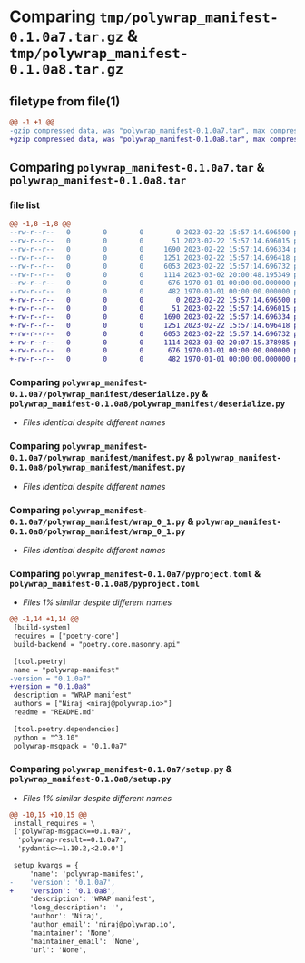 # Comparing `tmp/polywrap_manifest-0.1.0a7.tar.gz` & `tmp/polywrap_manifest-0.1.0a8.tar.gz`

## filetype from file(1)

```diff
@@ -1 +1 @@
-gzip compressed data, was "polywrap_manifest-0.1.0a7.tar", max compression
+gzip compressed data, was "polywrap_manifest-0.1.0a8.tar", max compression
```

## Comparing `polywrap_manifest-0.1.0a7.tar` & `polywrap_manifest-0.1.0a8.tar`

### file list

```diff
@@ -1,8 +1,8 @@
--rw-r--r--   0        0        0        0 2023-02-22 15:57:14.696500 polywrap_manifest-0.1.0a7/README.md
--rw-r--r--   0        0        0       51 2023-02-22 15:57:14.696015 polywrap_manifest-0.1.0a7/polywrap_manifest/__init__.py
--rw-r--r--   0        0        0     1690 2023-02-22 15:57:14.696334 polywrap_manifest-0.1.0a7/polywrap_manifest/deserialize.py
--rw-r--r--   0        0        0     1251 2023-02-22 15:57:14.696418 polywrap_manifest-0.1.0a7/polywrap_manifest/manifest.py
--rw-r--r--   0        0        0     6053 2023-02-22 15:57:14.696732 polywrap_manifest-0.1.0a7/polywrap_manifest/wrap_0_1.py
--rw-r--r--   0        0        0     1114 2023-03-02 20:00:48.195349 polywrap_manifest-0.1.0a7/pyproject.toml
--rw-r--r--   0        0        0      676 1970-01-01 00:00:00.000000 polywrap_manifest-0.1.0a7/setup.py
--rw-r--r--   0        0        0      482 1970-01-01 00:00:00.000000 polywrap_manifest-0.1.0a7/PKG-INFO
+-rw-r--r--   0        0        0        0 2023-02-22 15:57:14.696500 polywrap_manifest-0.1.0a8/README.md
+-rw-r--r--   0        0        0       51 2023-02-22 15:57:14.696015 polywrap_manifest-0.1.0a8/polywrap_manifest/__init__.py
+-rw-r--r--   0        0        0     1690 2023-02-22 15:57:14.696334 polywrap_manifest-0.1.0a8/polywrap_manifest/deserialize.py
+-rw-r--r--   0        0        0     1251 2023-02-22 15:57:14.696418 polywrap_manifest-0.1.0a8/polywrap_manifest/manifest.py
+-rw-r--r--   0        0        0     6053 2023-02-22 15:57:14.696732 polywrap_manifest-0.1.0a8/polywrap_manifest/wrap_0_1.py
+-rw-r--r--   0        0        0     1114 2023-03-02 20:07:15.378985 polywrap_manifest-0.1.0a8/pyproject.toml
+-rw-r--r--   0        0        0      676 1970-01-01 00:00:00.000000 polywrap_manifest-0.1.0a8/setup.py
+-rw-r--r--   0        0        0      482 1970-01-01 00:00:00.000000 polywrap_manifest-0.1.0a8/PKG-INFO
```

### Comparing `polywrap_manifest-0.1.0a7/polywrap_manifest/deserialize.py` & `polywrap_manifest-0.1.0a8/polywrap_manifest/deserialize.py`

 * *Files identical despite different names*

### Comparing `polywrap_manifest-0.1.0a7/polywrap_manifest/manifest.py` & `polywrap_manifest-0.1.0a8/polywrap_manifest/manifest.py`

 * *Files identical despite different names*

### Comparing `polywrap_manifest-0.1.0a7/polywrap_manifest/wrap_0_1.py` & `polywrap_manifest-0.1.0a8/polywrap_manifest/wrap_0_1.py`

 * *Files identical despite different names*

### Comparing `polywrap_manifest-0.1.0a7/pyproject.toml` & `polywrap_manifest-0.1.0a8/pyproject.toml`

 * *Files 1% similar despite different names*

```diff
@@ -1,14 +1,14 @@
 [build-system]
 requires = ["poetry-core"]
 build-backend = "poetry.core.masonry.api"
 
 [tool.poetry]
 name = "polywrap-manifest"
-version = "0.1.0a7"
+version = "0.1.0a8"
 description = "WRAP manifest"
 authors = ["Niraj <niraj@polywrap.io>"]
 readme = "README.md"
 
 [tool.poetry.dependencies]
 python = "^3.10"
 polywrap-msgpack = "0.1.0a7"
```

### Comparing `polywrap_manifest-0.1.0a7/setup.py` & `polywrap_manifest-0.1.0a8/setup.py`

 * *Files 1% similar despite different names*

```diff
@@ -10,15 +10,15 @@
 install_requires = \
 ['polywrap-msgpack==0.1.0a7',
  'polywrap-result==0.1.0a7',
  'pydantic>=1.10.2,<2.0.0']
 
 setup_kwargs = {
     'name': 'polywrap-manifest',
-    'version': '0.1.0a7',
+    'version': '0.1.0a8',
     'description': 'WRAP manifest',
     'long_description': '',
     'author': 'Niraj',
     'author_email': 'niraj@polywrap.io',
     'maintainer': 'None',
     'maintainer_email': 'None',
     'url': 'None',
```

